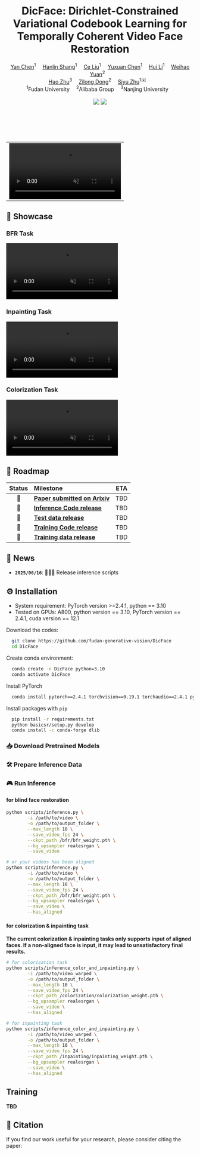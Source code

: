 <h1 align='center'>DicFace: Dirichlet-Constrained Variational Codebook Learning for Temporally Coherent Video Face Restoration</h1>

<div align='center'>
    <a href='' target='_blank'>Yan Chen</a><sup>1</sup>&emsp;
    <a href='' target='_blank'>Hanlin Shang</a><sup>1</sup>&emsp;
    <a href='' target='_blank'>Ce Liu</a><sup>1</sup>&emsp;
    <a href='' target='_blank'>Yuxuan Chen</a><sup>1</sup>&emsp;
    <a href='' target='_blank'>Hui Li</a><sup>1</sup>&emsp;
    <a href='' target='_blank'>Weihao Yuan</a><sup>2</sup>&emsp;
</div>
<div align='center'>
    <a href='' target='_blank'>Hao Zhu</a><sup>3</sup>&emsp;
    <a href='' target='_blank'>Zilong Dong</a><sup>2</sup>&emsp;
    <a href='https://sites.google.com/site/zhusiyucs/home' target='_blank'>Siyu Zhu</a><sup>1✉️</sup>&emsp;
</div>

<div align='center'>
    <sup>1</sup>Fudan University&emsp; 
    <sup>2</sup>Alibaba Group&emsp;
    <sup>3</sup>Nanjing University&emsp;
</div>

<br>
<div align='center'>
    <a href='https://github.com/fudan-generative-vision/DicFace'><img src='https://img.shields.io/github/stars/fudan-generative-vision/DicFace'></a>
    <!-- <a href='https://github.com/fudan-generative-vision/DicFace/#/'><img src='https://img.shields.io/badge/Project-HomePage-Green'></a> -->
    <a href=''><img src='https://img.shields.io/badge/Paper-Arxiv-red'></a>
    <!-- <a href=''><img src='https://img.shields.io/badge/%F0%9F%A4%97%20HuggingFace-Model-yellow'></a> -->
    <!-- <a href='assets/wechat.jpeg'><img src='https://badges.aleen42.com/src/wechat.svg'></a> -->
</div>
<!-- <div align='Center'>
    <i><strong><a href='https://cvpr.thecvf.com/Conferences/2025' target='_blank'>CVPR 2025</a></strong></i>
</div> -->
<br>

<table align='center' border="0" style="width: 100%; text-align: center; margin-top: 80px;">
  <tr>
    <td>
      <video align='center' src="https://github.com/user-attachments/assets/274ecc2b-3d89-4d31-bb0a-a5f3611fae8a" muted autoplay loop></video>
    </td>
  </tr>
</table>

## 📸 Showcase

### BFR Task
<video align='center' src="https://github.com/user-attachments/assets/63907f13-0921-4dd8-a074-dce818710d59" muted autoplay loop></video>

### Inpainting Task
<video align='center' src="https://github.com/user-attachments/assets/6c1aab2b-905f-4a93-acbc-e4a6b61233d9" muted autoplay loop></video>

### Colorization Task
<video align='center' src="https://github.com/user-attachments/assets/399b5474-d565-4616-81b9-95a1df014044" muted autoplay loop></video>

## 📅️ Roadmap

| Status | Milestone                                                                                    |    ETA     |
| :----: | :------------------------------------------------------------------------------------------- | :--------: |
|   🚀   | **[Paper submitted on Arixiv]()**                                                            |    TBD     |
|   🚀   | **[Inference Code release]()**                                                               |    TBD     |
|   🚀   | **[Test data release]()**                                                                    |    TBD     |
|   🚀   | **[Training Code release]()**                                                                |    TBD     |
|   🚀   | **[Training data release]()**                                                                |    TBD     |


## 📰 News

- **`2025/06/16`**: 🎉🎉🎉 Release inference scripts

## ⚙️ Installation

- System requirement: PyTorch version >=2.4.1, python == 3.10
- Tested on GPUs: A800, python version == 3.10, PyTorch version == 2.4.1, cuda version == 12.1

Download the codes:

```bash
  git clone https://github.com/fudan-generative-vision/DicFace
  cd DicFace
```

Create conda environment:

```bash
  conda create -n DicFace python=3.10
  conda activate DicFace
```

Install PyTorch

```bash
  conda install pytorch==2.4.1 torchvision==0.19.1 torchaudio==2.4.1 pytorch-cuda=12.1 -c pytorch -c nvidia
```

Install packages with `pip`

```bash
  pip install -r requirements.txt
  python basicsr/setup.py develop
  conda install -c conda-forge dlib
```

### 📥 Download Pretrained Models


### 🛠️ Prepare Inference Data

### 🎮 Run Inference

#### for blind face restoration

```bash
python scripts/inference.py \
		-i /path/to/video \
		-o /path/to/output_folder \
		--max_length 10 \
		--save_video_fps 24 \
		--ckpt_path /bfr/bfr_weight.pth \
		--bg_upsampler realesrgan \
		--save_video 

# or your videos has been aligned
python scripts/inference.py \
		-i /path/to/video \
		-o /path/to/output_folder \
		--max_length 10 \
		--save_video_fps 24 \
		--ckpt_path /bfr/bfr_weight.pth \
		--bg_upsampler realesrgan \
		--save_video \
		--has_aligned
```

#### for colorization & inpainting task


**The current colorization & inpainting tasks only supports input of aligned faces. If a non-aligned face is input, it may lead to unsatisfactory final results.**

``` bash 
# for colorization task
python scripts/inference_color_and_inpainting.py \
		-i /path/to/video_warped \
		-o /path/to/output_folder \
		--max_length 10 \
		--save_video_fps 24 \
		--ckpt_path /colorization/colorization_weight.pth \
		--bg_upsampler realesrgan \
		--save_video \
		--has_aligned

# for inpainting task
python scripts/inference_color_and_inpainting.py \
		-i /path/to/video_warped \
		-o /path/to/output_folder \
		--max_length 10 \
		--save_video_fps 24 \
		--ckpt_path /inpainting/inpainting_weight.pth \
		--bg_upsampler realesrgan \
		--save_video \
		--has_aligned
```



## Training
**TBD**
## 📝 Citation

If you find our work useful for your research, please consider citing the paper:

